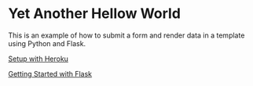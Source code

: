 <h1>Yet Another Hellow World</h1>
<p>This is an example of how to submit a form and render data in a template using Python and Flask.</p>
<p><a href="https://devcenter.heroku.com/articles/getting-started-with-python">Setup with Heroku</a></p>
<p><a href="http://flask.pocoo.org/docs/quickstart/">Getting Started with Flask</a></p>
